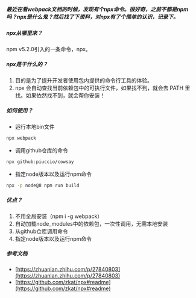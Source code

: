 ##### 最近在看webpack文档的时候，发现有个npx命令。很好奇，之前不都是npm吗？npx是什么鬼？然后找了下资料，对npx有了个简单的认识，记录下。

##### npx从哪里来？
npm v5.2.0引入的一条命令，npx。

##### npx是干什么的？
1. 目的是为了提升开发者使用包内提供的命令行工具的体验。 
2. npx 会自动查找当前依赖包中的可执行文件，如果找不到，就会去 PATH 里找。如果依然找不到，就会帮你安装！

##### 如何使用？
- 运行本地bin文件
```bash
npx webpack
```

- 调用github仓库的命令
```bash
npx github:piuccio/cowsay
```

- 指定node版本以及运行npm命令
```bash
npx -p node@8 npm run build
```

##### 优点？
1. 不用全局安装（npm i -g webpack）
2. 自动加载node_modules中的依赖包，一次性调用，无需本地安装
3. 从github仓库调用命令
4. 指定node版本以及运行npm命令

##### 参考文档
- [https://zhuanlan.zhihu.com/p/27840803](https://zhuanlan.zhihu.com/p/27840803)
- [https://github.com/zkat/npx#readme](https://github.com/zkat/npx#readme)